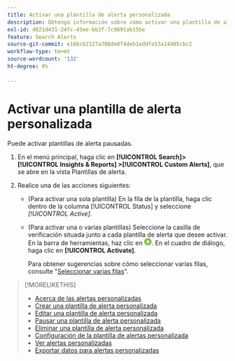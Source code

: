 ```yaml
---
title: Activar una plantilla de alerta personalizada
description: Obtenga información sobre cómo activar una plantilla de alerta en pausa.
exl-id: d821d431-24fc-45ee-bb3f-7c9691ab15be
feature: Search Alerts
source-git-commit: e16bc62127a708de8f4deb1eddfa53a14405cbc2
workflow-type: tm+mt
source-wordcount: '132'
ht-degree: 0%

---
```


# Activar una plantilla de alerta personalizada

Puede activar plantillas de alerta pausadas.

1. En el menú principal, haga clic en **[!UICONTROL Search]> [!UICONTROL Insights & Reports] >[!UICONTROL Custom Alerts]**, que se abre en la vista Plantillas de alerta.

1. Realice una de las acciones siguientes:

   * (Para activar una sola plantilla) En la fila de la plantilla, haga clic dentro de la columna [!UICONTROL Status] y seleccione *[!UICONTROL Active]*.

   * (Para activar una o varias plantillas) Seleccione la casilla de verificación situada junto a cada plantilla de alerta que desee activar. En la barra de herramientas, haz clic en ![Activar](/help/search-social-commerce/assets/activate.png "Activar"). En el cuadro de diálogo, haga clic en **[!UICONTROL Activate]**.

     Para obtener sugerencias sobre cómo seleccionar varias filas, consulte &quot;[Seleccionar varias filas](/help/search-social-commerce/common-tasks/navigation-editing-selection/multiple-rows-select.md)&quot;.

>[!MORELIKETHIS]
>
>* [Acerca de las alertas personalizadas](alert-about.md)
>* [Crear una plantilla de alerta personalizada](alert-template-create.md)
>* [Editar una plantilla de alerta personalizada](alert-template-edit.md)
>* [Pausar una plantilla de alerta personalizada](alert-template-pause.md)
>* [Eliminar una plantilla de alerta personalizada](alert-template-delete.md)
>* [Configuración de la plantilla de alertas personalizada](alert-template-settings.md)
>* [Ver alertas personalizadas](alert-view.md)
>* [Exportar datos para alertas personalizadas](alert-export-data.md)
